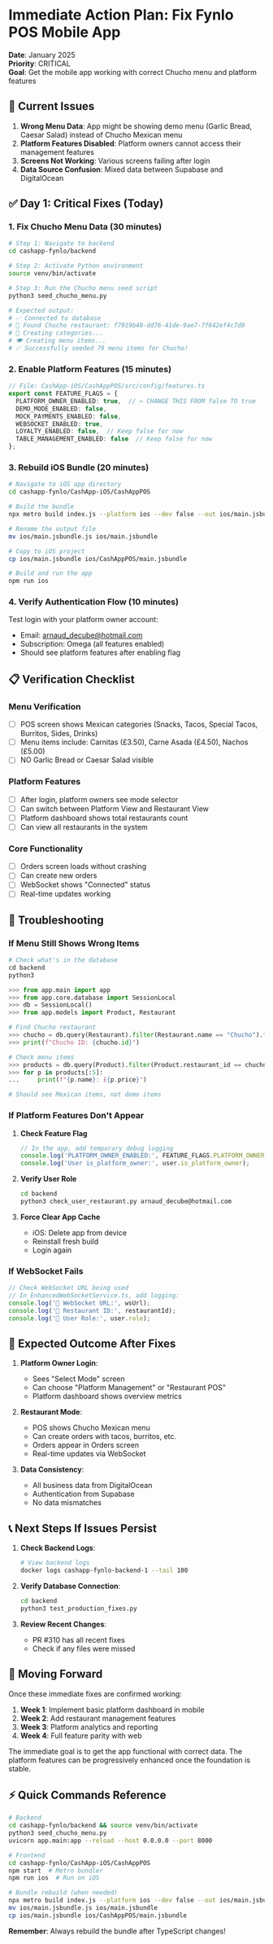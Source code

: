# Immediate Action Plan: Fix Fynlo POS Mobile App

**Date**: January 2025  
**Priority**: CRITICAL  
**Goal**: Get the mobile app working with correct Chucho menu and platform features

## 🚨 Current Issues

1. **Wrong Menu Data**: App might be showing demo menu (Garlic Bread, Caesar Salad) instead of Chucho Mexican menu
2. **Platform Features Disabled**: Platform owners cannot access their management features
3. **Screens Not Working**: Various screens failing after login
4. **Data Source Confusion**: Mixed data between Supabase and DigitalOcean

## ✅ Day 1: Critical Fixes (Today)

### 1. Fix Chucho Menu Data (30 minutes)

```bash
# Step 1: Navigate to backend
cd cashapp-fynlo/backend

# Step 2: Activate Python environment
source venv/bin/activate

# Step 3: Run the Chucho menu seed script
python3 seed_chucho_menu.py

# Expected output:
# ✅ Connected to database
# 🏪 Found Chucho restaurant: f7919b40-dd76-41de-9ae7-7f642ef4c7d9
# 📁 Creating categories...
# 🍽️ Creating menu items...
# ✅ Successfully seeded 79 menu items for Chucho!
```

### 2. Enable Platform Features (15 minutes)

```typescript
// File: CashApp-iOS/CashAppPOS/src/config/features.ts
export const FEATURE_FLAGS = {
  PLATFORM_OWNER_ENABLED: true,  // ← CHANGE THIS FROM false TO true
  DEMO_MODE_ENABLED: false,
  MOCK_PAYMENTS_ENABLED: false,
  WEBSOCKET_ENABLED: true,
  LOYALTY_ENABLED: false,  // Keep false for now
  TABLE_MANAGEMENT_ENABLED: false  // Keep false for now
};
```

### 3. Rebuild iOS Bundle (20 minutes)

```bash
# Navigate to iOS app directory
cd cashapp-fynlo/CashApp-iOS/CashAppPOS

# Build the bundle
npx metro build index.js --platform ios --dev false --out ios/main.jsbundle

# Rename the output file
mv ios/main.jsbundle.js ios/main.jsbundle

# Copy to iOS project
cp ios/main.jsbundle ios/CashAppPOS/main.jsbundle

# Build and run the app
npm run ios
```

### 4. Verify Authentication Flow (10 minutes)

Test login with your platform owner account:
- Email: arnaud_decube@hotmail.com
- Subscription: Omega (all features enabled)
- Should see platform features after enabling flag

## 📋 Verification Checklist

### Menu Verification
- [ ] POS screen shows Mexican categories (Snacks, Tacos, Special Tacos, Burritos, Sides, Drinks)
- [ ] Menu items include: Carnitas (£3.50), Carne Asada (£4.50), Nachos (£5.00)
- [ ] NO Garlic Bread or Caesar Salad visible

### Platform Features
- [ ] After login, platform owners see mode selector
- [ ] Can switch between Platform View and Restaurant View
- [ ] Platform dashboard shows total restaurants count
- [ ] Can view all restaurants in the system

### Core Functionality
- [ ] Orders screen loads without crashing
- [ ] Can create new orders
- [ ] WebSocket shows "Connected" status
- [ ] Real-time updates working

## 🐛 Troubleshooting

### If Menu Still Shows Wrong Items

```python
# Check what's in the database
cd backend
python3

>>> from app.main import app
>>> from app.core.database import SessionLocal
>>> db = SessionLocal()
>>> from app.models import Product, Restaurant

# Find Chucho restaurant
>>> chucho = db.query(Restaurant).filter(Restaurant.name == "Chucho").first()
>>> print(f"Chucho ID: {chucho.id}")

# Check menu items
>>> products = db.query(Product).filter(Product.restaurant_id == chucho.id).all()
>>> for p in products[:5]:
...     print(f"{p.name}: £{p.price}")

# Should see Mexican items, not demo items
```

### If Platform Features Don't Appear

1. **Check Feature Flag**
   ```typescript
   // In the app, add temporary debug logging
   console.log('PLATFORM_OWNER_ENABLED:', FEATURE_FLAGS.PLATFORM_OWNER_ENABLED);
   console.log('User is_platform_owner:', user.is_platform_owner);
   ```

2. **Verify User Role**
   ```bash
   cd backend
   python3 check_user_restaurant.py arnaud_decube@hotmail.com
   ```

3. **Force Clear App Cache**
   - iOS: Delete app from device
   - Reinstall fresh build
   - Login again

### If WebSocket Fails

```typescript
// Check WebSocket URL being used
// In EnhancedWebSocketService.ts, add logging:
console.log('🔌 WebSocket URL:', wsUrl);
console.log('🔑 Restaurant ID:', restaurantId);
console.log('👤 User Role:', user.role);
```

## 🎯 Expected Outcome After Fixes

1. **Platform Owner Login**:
   - Sees "Select Mode" screen
   - Can choose "Platform Management" or "Restaurant POS"
   - Platform dashboard shows overview metrics

2. **Restaurant Mode**:
   - POS shows Chucho Mexican menu
   - Can create orders with tacos, burritos, etc.
   - Orders appear in Orders screen
   - Real-time updates via WebSocket

3. **Data Consistency**:
   - All business data from DigitalOcean
   - Authentication from Supabase
   - No data mismatches

## 📞 Next Steps If Issues Persist

1. **Check Backend Logs**:
   ```bash
   # View backend logs
   docker logs cashapp-fynlo-backend-1 --tail 100
   ```

2. **Verify Database Connection**:
   ```bash
   cd backend
   python3 test_production_fixes.py
   ```

3. **Review Recent Changes**:
   - PR #310 has all recent fixes
   - Check if any files were missed

## 🚀 Moving Forward

Once these immediate fixes are confirmed working:

1. **Week 1**: Implement basic platform dashboard in mobile
2. **Week 2**: Add restaurant management features
3. **Week 3**: Platform analytics and reporting
4. **Week 4**: Full feature parity with web

The immediate goal is to get the app functional with correct data. The platform features can be progressively enhanced once the foundation is stable.

## ⚡ Quick Commands Reference

```bash
# Backend
cd cashapp-fynlo/backend && source venv/bin/activate
python3 seed_chucho_menu.py
uvicorn app.main:app --reload --host 0.0.0.0 --port 8000

# Frontend
cd cashapp-fynlo/CashApp-iOS/CashAppPOS
npm start  # Metro bundler
npm run ios  # Run on iOS

# Bundle rebuild (when needed)
npx metro build index.js --platform ios --dev false --out ios/main.jsbundle
mv ios/main.jsbundle.js ios/main.jsbundle
cp ios/main.jsbundle ios/CashAppPOS/main.jsbundle
```

**Remember**: Always rebuild the bundle after TypeScript changes!